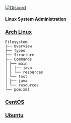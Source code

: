[![Discord](https://img.shields.io/discord/1193946747878260767?color=blue&label=Discord&logo=discord&logoColor=white)](https://discord.gg/KmAkuNyr)

#### Linux System Administration

### [Arch Linux](https://github.com/shaun-barnard/linux-system-administration/tree/main/arch-linux)
```text
Filesystem
├── Overview
├── Types
├── Structure
├── Commands
│ ├── main
│ │ ├── java
│ │ └── resources
│ └── test
│ ├── java
│ └── resources
└── pom.xml
```
### [CentOS](https://github.com/shaun-barnard/linux-system-administration/tree/main/centos)
### [Ubuntu](https://github.com/shaun-barnard/linux-system-administration/tree/main/ubuntu)

